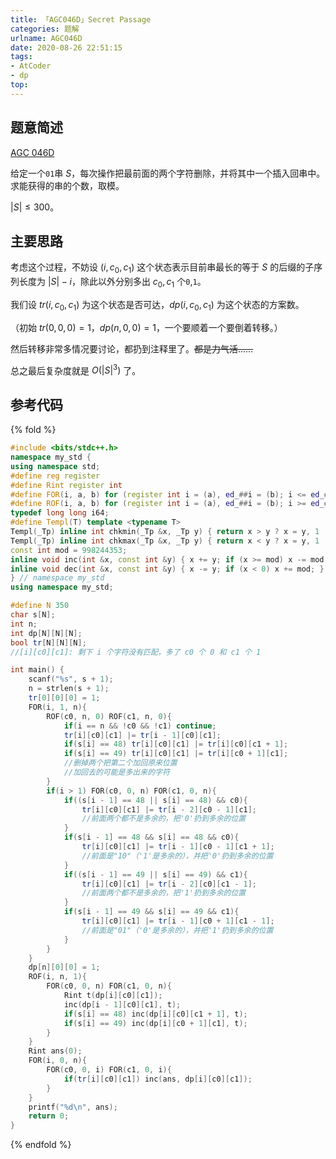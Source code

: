 ```yaml
---
title: 「AGC046D」Secret Passage
categories: 题解
urlname: AGC046D
date: 2020-08-26 22:51:15
tags:
- AtCoder
- dp
top:
---
```


## 题意简述

[AGC 046D](https://atcoder.jp/contests/agc046/tasks/agc046_d)

给定一个`01`串 $S$，每次操作把最前面的两个字符删除，并将其中一个插入回串中。求能获得的串的个数，取模。

$|S|\le 300$。

<!-- more -->

## 主要思路

考虑这个过程，不妨设 $(i, c_0, c_1)$ 这个状态表示目前串最长的等于 $S$ 的后缀的子序列长度为 $|S| - i$，除此以外分别多出 $c_0, c_1$ 个`0`,`1`。

我们设 $tr(i, c_0, c_1)$ 为这个状态是否可达，$dp(i, c_0, c_1)$ 为这个状态的方案数。

（初始 $tr(0, 0, 0) = 1$，$dp(n, 0, 0) = 1$，一个要顺着一个要倒着转移。）

然后转移非常多情况要讨论，都扔到注释里了。~~都是力气活……~~

总之最后复杂度就是 $O(|S|^3)$ 了。

## 参考代码

{% fold %}
```cpp
#include <bits/stdc++.h>
namespace my_std {
using namespace std;
#define reg register
#define Rint register int
#define FOR(i, a, b) for (register int i = (a), ed_##i = (b); i <= ed_##i; ++i)
#define ROF(i, a, b) for (register int i = (a), ed_##i = (b); i >= ed_##i; --i)
typedef long long i64;
#define Templ(T) template <typename T>
Templ(_Tp) inline int chkmin(_Tp &x, _Tp y) { return x > y ? x = y, 1 : 0; }
Templ(_Tp) inline int chkmax(_Tp &x, _Tp y) { return x < y ? x = y, 1 : 0; }
const int mod = 998244353;
inline void inc(int &x, const int &y) { x += y; if (x >= mod) x -= mod; }
inline void dec(int &x, const int &y) { x -= y; if (x < 0) x += mod; }
} // namespace my_std
using namespace my_std;

#define N 350
char s[N];
int n;
int dp[N][N][N];
bool tr[N][N][N];
//[i][c0][c1]: 剩下 i 个字符没有匹配，多了 c0 个 0 和 c1 个 1

int main() {
    scanf("%s", s + 1);
    n = strlen(s + 1);
    tr[0][0][0] = 1;
    FOR(i, 1, n){
        ROF(c0, n, 0) ROF(c1, n, 0){
            if(i == n && !c0 && !c1) continue;
            tr[i][c0][c1] |= tr[i - 1][c0][c1];
            if(s[i] == 48) tr[i][c0][c1] |= tr[i][c0][c1 + 1];
            if(s[i] == 49) tr[i][c0][c1] |= tr[i][c0 + 1][c1];
            //删掉两个把第二个加回原来位置
            //加回去的可能是多出来的字符
        }
        if(i > 1) FOR(c0, 0, n) FOR(c1, 0, n){
            if((s[i - 1] == 48 || s[i] == 48) && c0){
                tr[i][c0][c1] |= tr[i - 2][c0 - 1][c1];
                //前面两个都不是多余的，把'0'扔到多余的位置
            }
            if(s[i - 1] == 48 && s[i] == 48 && c0){
                tr[i][c0][c1] |= tr[i - 1][c0 - 1][c1 + 1];
                //前面是"10"（'1'是多余的），并把'0'扔到多余的位置
            }
            if((s[i - 1] == 49 || s[i] == 49) && c1){
                tr[i][c0][c1] |= tr[i - 2][c0][c1 - 1];
                //前面两个都不是多余的，把'1'扔到多余的位置
            }
            if(s[i - 1] == 49 && s[i] == 49 && c1){
                tr[i][c0][c1] |= tr[i - 1][c0 + 1][c1 - 1];
                //前面是"01"（'0'是多余的），并把'1'扔到多余的位置
            }
        }
    }
    dp[n][0][0] = 1;
    ROF(i, n, 1){
        FOR(c0, 0, n) FOR(c1, 0, n){
            Rint t(dp[i][c0][c1]);
            inc(dp[i - 1][c0][c1], t);
            if(s[i] == 48) inc(dp[i][c0][c1 + 1], t);
            if(s[i] == 49) inc(dp[i][c0 + 1][c1], t);
        }
    }
    Rint ans(0);
    FOR(i, 0, n){
        FOR(c0, 0, i) FOR(c1, 0, i){
            if(tr[i][c0][c1]) inc(ans, dp[i][c0][c1]);
        }
    }
    printf("%d\n", ans);
    return 0;
}
```
{% endfold %}